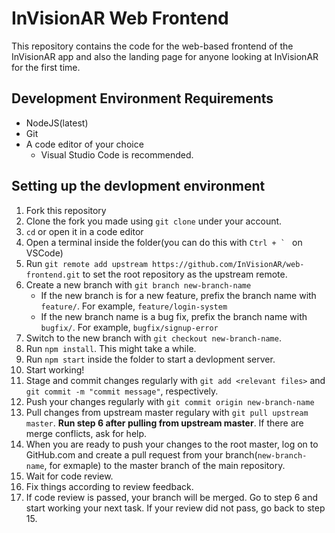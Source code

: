 # InVisionAR Web Frontend

This repository contains the code for the web-based frontend
of the InVisionAR app and also the landing page for anyone
looking at InVisionAR for the first time.

## Development Environment Requirements

- NodeJS(latest)
- Git
- A code editor of your choice
  - Visual Studio Code is recommended.

## Setting up the devlopment environment

1. Fork this repository
2. Clone the fork you made using `git clone` under your account.
3. `cd` or open it in a code editor
4. Open a terminal inside the folder(you can do this with `` Ctrl + `  `` on VSCode)
5. Run `git remote add upstream https://github.com/InVisionAR/web-frontend.git` to set the root repository as the upstream remote.
6. Create a new branch with `git branch new-branch-name`
   - If the new branch is for a new feature, prefix the branch name with `feature/`. For example, `feature/login-system`
   - If the new branch name is a bug fix, prefix the branch name with `bugfix/`. For example, `bugfix/signup-error`
7. Switch to the new branch with `git checkout new-branch-name`.
8. Run `npm install`. This might take a while.
9. Run `npm start` inside the folder to start a devlopment server.
10. Start working!
11. Stage and commit changes regularly with `git add <relevant files>` and `git commit -m "commit message"`, respectively.
12. Push your changes regularly with `git commit origin new-branch-name`
13. Pull changes from upstream master regulary with `git pull upstream master`. **Run step 6 after pulling from upstream master**. If there are merge conflicts, ask for help.
14. When you are ready to push your changes to the root master, log on to GitHub.com and create a pull request from your branch(`new-branch-name`, for exmaple) to the master branch of the main repository.
15. Wait for code review.
16. Fix things according to review feedback.
17. If code review is passed, your branch will be merged. Go to step 6 and start working your next task. If your review did not pass, go back to step 15.
